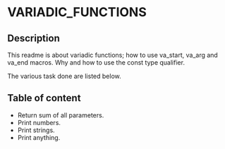 # VARIADIC_FUNCTIONS

## Description

This readme is about variadic functions; how to use va_start, va_arg and va_end macros. Why and how to use the const type qualifier.

The various task done are listed below.

## **Table of content**

- Return sum of all parameters.
- Print numbers.
- Print strings.
- Print anything.
